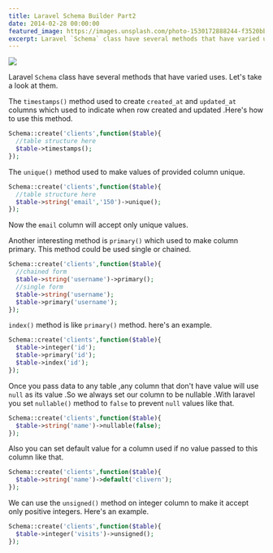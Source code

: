 ```yaml
---
title: Laravel Schema Builder Part2
date: 2014-02-28 00:00:00
featured_image: https://images.unsplash.com/photo-1530172888244-f3520bbeaa55
excerpt: Laravel `Schema` class have several methods that have varied uses. Let's take a look at them.
---
```


![](https://images.unsplash.com/photo-1530172888244-f3520bbeaa55)

Laravel `Schema` class have several methods that have varied uses. Let's take a look at them.

The `timestamps()` method used to create `created_at` and `updated_at` columns which used to indicate when row created and updated .Here's how to use this method.

```php
Schema::create('clients',function($table){
  //table structure here
  $table->timestamps();
});
```

The `unique()` method used to make values of provided column unique.

```php
Schema::create('clients',function($table){
  //table structure here
  $table->string('email','150')->unique();
});
```

Now the `email` column will accept only unique values.

Another interesting method is `primary()` which used to make column primary. This method could be used single or chained.

```php
Schema::create('clients',function($table){
  //chained form
  $table->string('username')->primary();
  //single form
  $table->string('username');
  $table->primary('username');
});
```

`index()` method is like `primary()` method. here's an example.

```php
Schema::create('clients',function($table){
  $table->integer('id');
  $table->primary('id');
  $table->index('id');
});
```

Once you pass data to any table ,any column that don't have value will use `null` as its value  .So we always set our column to be nullable .With laravel you set `nullable()` method to `false` to prevent `null` values like that.

```php
Schema::create('clients',function($table){
  $table->string('name')->nullable(false);
});
```

Also you can set default value for a column used if no value passed to this column like that.

```php
Schema::create('clients',function($table){
  $table->string('name')->default('clivern');
});
```

We can use the `unsigned()` method on integer column to make it accept only positive integers. Here's an example.

```php
Schema::create('clients',function($table){
  $table->integer('visits')->unsigned();
});
```
